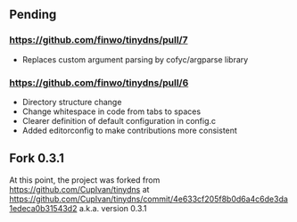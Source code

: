 ## Pending

### https://github.com/finwo/tinydns/pull/7

- Replaces custom argument parsing by cofyc/argparse library

### https://github.com/finwo/tinydns/pull/6

- Directory structure change
- Change whitespace in code from tabs to spaces
- Clearer definition of default configuration in config.c
- Added editorconfig to make contributions more consistent

## Fork 0.3.1

At this point, the project was forked from https://github.com/CupIvan/tinydns at
https://github.com/CupIvan/tinydns/commit/4e633cf205f8b0d6a4c6de3da1edeca0b31543d2
a.k.a. version 0.3.1
